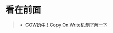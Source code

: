 看在前面
====

> * <a href="https://mp.weixin.qq.com/s?__biz=MzI4Njg5MDA5NA==&mid=2247484364&idx=1&sn=60b00b2188047267e5c46c09ae248ca8&chksm=ebd742cddca0cbdbcf40710dec04757208ee8e64473966b28a01cc87352515e45f9ec237c0a3&token=1534404710&lang=zh_CN#rd">COW奶牛！Copy On Write机制了解一下</a>
